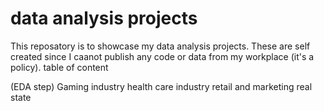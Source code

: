 # data analysis projects
This reposatory is to showcase my data analysis projects.
These are self created since I caanot publish any code or data from my workplace (it's a policy).
table of content

(EDA step)
Gaming industry
health care industry
retail and marketing
real state



